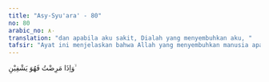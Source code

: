 ```yaml
---
title: "Asy-Syu'ara' - 80"
no: 80
arabic_no: ٨٠
translation: "dan apabila aku sakit, Dialah yang menyembuhkan aku, "
tafsir: "Ayat ini menjelaskan bahwa Allah yang menyembuhkan manusia apabila ia sakit. Allah berkuasa menyembuhkan penyakit apa saja yang diderita oleh seseorang. Meskipun begitu, manusia juga harus mencari tahu cara untuk memperoleh kesembuhan itu.\n\nImam Jamaluddin al-Qasimi dalam tafsirnya menguraikan bahwa ayat ini menggambarkan tata susila seorang hamba Allah kepada Khaliknya. Sebab penyakit itu kadang-kadang akibat dari perbuatan manusia sendiri, umpamanya disebabkan oleh pelanggaran terhadap norma-norma kesehatan, atau pola hidup sehari-hari, maka serangan penyakit terhadap tubuh tidak dapat dielakkan. Sebaliknya yang berhak menyembuhkan penyakit adalah Allah semata. Bila orang sakit merasakan yang demikian waktu ia menderita sakit, maka ia akan menghayati benar nikmat-nikmat Allah setelah ia sembuh dari penyakit tersebut. Kenyataan memang membuktikan, kebanyakan manusia terserang penyakit disebabkan kurang memperhatikan norma-norma kesehatan yang berlaku."
---
```

وَاِذَا مَرِضْتُ فَهُوَ يَشْفِيْنِ ۙ  